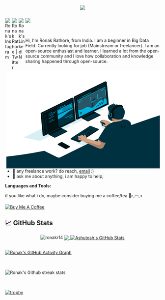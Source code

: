 <h1 align="center">
  <a href="https://git.io/typing-svg">
    <img src="https://readme-typing-svg.herokuapp.com?color=%2340A597&size=30&width=800&lines=Hey+there+!!!+I+am+Ronak+Rathore;I+love+finding+secrets+that+is+hidden+in+the+Data">
  </a>
</h1>

<a href="https://www.instagram.com/rastar14/">
  <img align="left" alt="Ronak's Instagram" width="22px" src="https://raw.githubusercontent.com/hussainweb/hussainweb/main/icons/instagram.png" />
</a>
<a href="https://twitter.com/rastar1408">
  <img align="left" alt="Ronak Rathore | Twitter" width="22px" src="https://raw.githubusercontent.com/peterthehan/peterthehan/master/assets/twitter.svg" />
</a>
<a href="https://www.linkedin.com/in/ronak-rathore-4981b0117/">
  <img align="left" alt="Ronak's LinkedIN" width="22px" src="https://raw.githubusercontent.com/peterthehan/peterthehan/master/assets/linkedin.svg" />
</a>

![](https://visitor-badge.glitch.me/badge?page_id=ronakr14.ronakr14)

<br />

Hi, I'm Ronak Rathore, from India. 
I am a beginner in Big Data Field. Currently looking for job (Mainstream or freelancer).
I am an open-source enthusiast and learner. I learned a lot from the open-source community and I love how collaboration and knowledge sharing happened through open-source.


  <img align="right" alt="GIF" src="https://github.com/ronakr14/ronakr14/blob/main/logos/code.gif?raw=true" width="500" height="320" />
  
- 💼 any freelance work? do reach, [email](mailto:ronak.rathore05@gmail.com) :)
- 💬 ask me about anything, i am happy to help;

**Languages and Tools:**  






if you like what i do, maybe consider buying me a coffee/tea 🥺👉👈

<a href="https://www.buymeacoffee.com/ronakr14" target="_blank"><img src="https://cdn.buymeacoffee.com/buttons/v2/default-red.png" alt="Buy Me A Coffee" width="150" ></a>

## &#x1f4c8; GitHub Stats

<p align="center"> <img src="https://github-readme-stats.vercel.app/api?username=ronakr14&show_icons=true&theme=gotham" alt="ronakr14" />

<a href="https://github.com/ronakr14/ronakr14">
  <img align="center" src="https://github-readme-stats.vercel.app/api/top-langs/?username=ronakr14&hide=java,html&title_color=ffffff&text_color=c9cacc&icon_color=2bbc8a&bg_color=1d1f21" />
</a>
<a href="https://github.com/ronakr14/ronakr14">
  <img align="center" src="https://github-readme-stats.vercel.app/api?username=ronakr14&show_icons=true&line_height=27&count_private=true&title_color=ffffff&text_color=c9cacc&icon_color=2bbc8a&bg_color=1d1f21" alt="Ashutosh's GitHub Stats" />
</a>
<br/><br/>

[![Ronak's GitHub Activity Graph](https://activity-graph.herokuapp.com/graph?username=ronakr14&theme=rogue)](https://github.com/ronakr14)


<br/><br/>
![Ronak's Github streak stats](https://github-readme-streak-stats.herokuapp.com/?user=ronakr14) 

<br><br>
[![trophy](https://github-profile-trophy.vercel.app/?username=ronakr14)](https://github.com/ryo-ma/github-profile-trophy)


